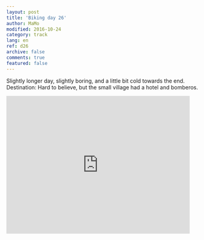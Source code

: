 ```yaml
---   
layout: post 
title: 'Biking day 26'  
author: MaMo 
modified: 2016-10-24
category: track 
lang: en 
ref: d26
archive: false 
comments: true 
featured: false 
--- 
```


 Slightly longer day, slightly boring, and a little bit cold towards the end. Destination: Hard to believe, but the small village had a hotel and bomberos. 

<iframe width='480' height='360' src='http://track-kit.net/maps_s3/?v=embed&track=231934.gpx' frameborder='0' allowfullscreen></iframe>